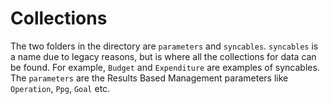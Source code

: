 # Collections

The two folders in the directory are `parameters` and `syncables`. `syncables` is a name due to legacy reasons, but is where all the collections for data can be found. For example, `Budget` and `Expenditure` are examples of syncables. The `parameters` are the Results Based Management parameters like `Operation`, `Ppg`, `Goal` etc.
